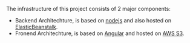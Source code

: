 The infrastructure of this project consists of 2 major components:

- Backend Architechture, is based on [nodejs](https://nodejs.org) and also hosted on [ElasticBeanstalk](https://aws.amazon.com/elasticbeanstalk).
- Fronend Architechture, is based on [Angular](https://angular.io) and hosted on [AWS S3](https://aws.amazon.com/s3).
